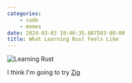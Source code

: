 ```yaml
---
categories:
    - code
    - memes
date: 2024-03-03 19:46:35.807503-08:00
title: What Learning Rust Feels Like
---
```


![Learning Rust](https://pedaldp.s3.us-west-2.amazonaws.com/v3/images/youarethegc.jpg)

I think I'm going to try [Zig](https://ziglang.org/)

